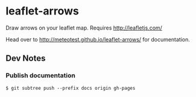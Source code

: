 leaflet-arrows
==============

Draw arrows on your leaflet map. Requires http://leafletjs.com/

Head over to http://meteotest.github.io/leaflet-arrows/ for documentation.


## Dev Notes

### Publish documentation

`$ git subtree push --prefix docs origin gh-pages`
